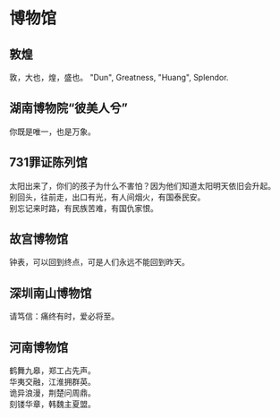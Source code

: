 # 博物馆

## 敦煌

敦，大也，煌，盛也。 "Dun", Greatness, "Huang", Splendor.

## 湖南博物院“彼美人兮”

你既是唯一，也是万象。

## 731罪证陈列馆

太阳出来了，你们的孩子为什么不害怕？因为他们知道太阳明天依旧会升起。<br>
别回头，往前走，出口有光，有人间烟火，有国泰民安。<br>
别忘记来时路，有民族苦难，有国仇家恨。

## 故宫博物馆

钟表，可以回到终点，可是人们永远不能回到昨天。


## 深圳南山博物馆

请笃信：痛终有时，爱必将至。

## 河南博物馆

鹤舞九皋，郑工占先声。<br>
华夷交融，江淮拥群英。<br>
诡异浪漫，荆楚问周鼎。<br>
刻镂华章，韩魏主夏盟。

